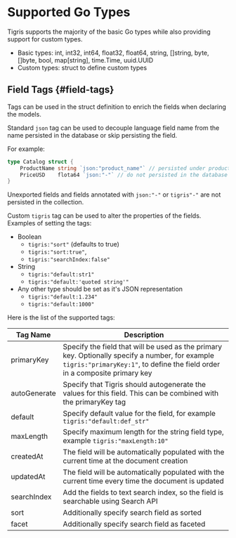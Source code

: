 # Supported Go Types

Tigris supports the majority of the basic Go types while also providing support
for custom types.

- Basic types: int, int32, int64, float32, float64, string, []string, byte,
  []byte, bool, map[string], time.Time, uuid.UUID
- Custom types: struct to define custom types

## Field Tags {#field-tags}

Tags can be used in the struct definition to enrich the fields when
declaring the models.

Standard `json` tag can be used to decouple language field name from the name persisted in the database
or skip persisting the field.

For example:

```go
type Catalog struct {
    ProductName string `json:"product_name"` // persisted under product_name in the database
    PriceUSD    flota64 `json:"-"` // do not persisted in the database
}
```

Unexported fields and fields annotated with `json:"-"` or `tigris"-"` are
not persisted in the collection.

Custom `tigris` tag can be used to alter the properties of the fields.
Examples of setting the tags:

- Boolean
  - `tigris:"sort"` (defaults to true)
  - `tigris:"sort:true"`,
  - `tigris:"searchIndex:false"`
- String
  - `tigris:"default:str1"`
  - `tigris:"default:'quoted string'"`
- Any other type should be set as it's JSON representation
  - `tigris:"default:1.234"`
  - `tigris:"default:1000"`

Here is the list of the supported tags:

| Tag Name     | Description                                                                                                                                                                    |
| ------------ | ------------------------------------------------------------------------------------------------------------------------------------------------------------------------------ |
| primaryKey   | Specify the field that will be used as the primary key. Optionally specify a number, for example `tigris:"primaryKey:1"`, to define the field order in a composite primary key |
| autoGenerate | Specify that Tigris should autogenerate the values for this field. This can be combined with the primaryKey tag                                                                |
| default      | Specify default value for the field, for example `tigris:"default:def_str"`                                                                                                    |
| maxLength    | Specify maximum length for the string field type, example `tigris:"maxLength:10"`                                                                                              |
| createdAt    | The field will be automatically populated with the current time at the document creation                                                                                       |
| updatedAt    | The field will be automatically populated with the current time every time the document is updated                                                                             |
| searchIndex  | Add the fields to text search index, so the field is searchable using Search API                                                                                               |
| sort         | Additionally specify search field as sorted                                                                                                                                    |
| facet        | Additionally specify search field as faceted                                                                                                                                   |
